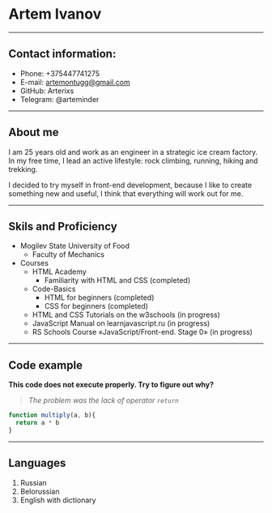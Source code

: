 # Artem Ivanov
***
## Contact information:

* Phone: +375447741275
* E-mail: artemontugg@gmail.com
* GitHub: Arterixs
* Telegram: @arteminder
***
## About me

I am 25 years old and work as an engineer in a strategic ice cream factory. In my free time, I lead an active lifestyle: rock climbing, running, hiking and trekking.

I decided to try myself in front-end development, because I like to create something new and useful, I think that everything will work out for me.
***
## Skils and Proficiency

+ Mogilev State University of Food
   -  Faculty of Mechanics
+ Courses
	-  HTML Academy
		-  Familiarity with HTML and CSS (completed)
	- Code-Basics
		- HTML for beginners (completed)
		- CSS for beginners (completed)
	- HTML and CSS Tutorials on the w3schools (in progress)
	- JavaScript Manual on learnjavascript.ru (in progress)
	- RS Schools Course «JavaScript/Front-end. Stage 0» (in progress)
***
## Code example

__This code does not execute properly. Try to figure out why?__ 
>_The problem was the lack of operator `return`_

```javascript
function multiply(a, b){
  return a * b
}
```
***	
## Languages

1. Russian
2. Belorussian
3. English with dictionary

